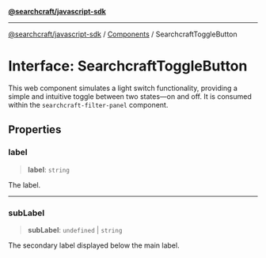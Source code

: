 [**@searchcraft/javascript-sdk**](https://docs.searchcraft.io/reference/sdk/js-vanilla/README.md)

***

[@searchcraft/javascript-sdk](https://docs.searchcraft.io/reference/sdk/js-vanilla/globals.md) / [Components](https://docs.searchcraft.io/reference/sdk/js-vanilla/namespaces/Components/README.md) / SearchcraftToggleButton

# Interface: SearchcraftToggleButton

This web component simulates a light switch functionality, providing a simple and intuitive toggle between two states—on and off.
It is consumed within the `searchcraft-filter-panel` component.

## Properties

### label

> **label**: `string`

The label.

***

### subLabel

> **subLabel**: `undefined` \| `string`

The secondary label displayed below the main label.
